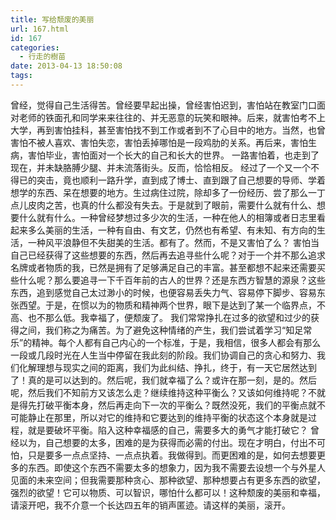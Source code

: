 ```yaml
---
title: 写给颓废的美丽
url: 167.html
id: 167
categories:
  - 行走的樹苗
date: 2013-04-13 18:50:08
tags:
---
```


曾经，觉得自己生活得苦。曾经要早起出操，曾经害怕迟到，害怕站在教室门口面对老师的铁面孔和同学来来往往的、并无恶意的玩笑和眼神。后来，就害怕考不上大学，再到害怕挂科，甚至害怕找不到工作或者到不了心目中的地方。当然，也曾害怕不被人喜欢、害怕失恋，害怕丢掉哪怕是一段鸡肋的关系。再后来，害怕生病，害怕毕业，害怕面对一个长大的自己和长大的世界。 一路害怕着，也走到了现在，并未缺胳膊少腿、并未流落街头。反而，恰恰相反。 经过了一个又一个不得已的突击，竟也顺利一路升学，直到成了博士、直到跟了自己想要的导师、学着想学的东西、呆在想要的地方。生过病住过院，除却多了一份经历、尝了那么一丁点儿皮肉之苦，也真的什么都没有失去。于是就到了眼前，需要什么就有什么、想要什么就有什么。一种曾经梦想过多少次的生活，一种在他人的相簿或者日志里看起来多么美丽的生活，一种有自由、有文艺，仍然也有希望、有未知、有方向的生活，一种风平浪静但不失甜美的生活。都有了。然而，不是又害怕了么？ 害怕当自己已经获得了这些想要的东西，然后再去追寻些什么呢？对于一个并不那么追求名牌或者物质的我，已然是拥有了足够满足自己的丰富。甚至都想不起来还需要买些什么呢？那么要追寻一下千百年前的古人的世界？还是东西方智慧的源泉？这些东西，追到感觉自己太过渺小的时候，也便容易丢失力气、容易停下脚步、容易东张西望。于是，在惯以为的物质和精神两个世界，眼下是达到了某一个临界点，不高、也不那么低。我幸福了，便颓废了。 我们常常挣扎在过多的欲望和过少的获得之间，我们称之为痛苦。为了避免这种情绪的产生，我们尝试着学习“知足常乐”的精神。每个人都有自己内心的一个标准，于是，我相信，很多人都会有那么一段或几段时光在人生当中停留在我此刻的阶段。我们协调自己的贪心和努力、我们化解理想与现实之间的距离，我们为此纠结、挣扎，终于，有一天它居然达到了！真的是可以达到的。然后呢，我们就幸福了么？或许在那一刻，是的。然后呢，然后我们不知前方又该怎么走？继续维持这种平衡么？又该如何维持呢？不就是得先打破平衡本身，然后再走向下一次的平衡么？既然没死，我们的平衡点就不可能静止在那里，所以对它的维持和它要达到的维持平衡的状态这个本身就是过程，就是要破坏平衡。陷入这种幸福感的自己，需要多大的勇气才能打破它？ 曾经以为，自己想要的太多，困难的是为获得而必需的付出。现在才明白，付出不可怕，只是要多一点点坚持、一点点执着。我做得到。而更困难的是，如何去想要更多的东西。即使这个东西不需要太多的想象力，因为我不需要去设想一个与外星人见面的未来空间；但我需要那种贪心、那种欲望、那种想要占有更多东西的欲望，强烈的欲望！它可以物质、可以智识，哪怕什么都可以！这种颓废的美丽和幸福，请滚开吧，我不介意一个长达四五年的销声匿迹。请这样的美丽，滚开。